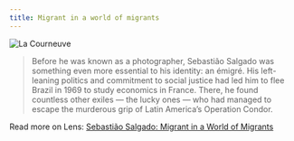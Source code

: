 ```yaml
---
title: Migrant in a world of migrants
---
```


![La Courneuve](http://static.cyprio.net/wtf/sebastiao%20salgado%20-%20la%20courneuve.jpg)

> Before he was known as a photographer, Sebastião Salgado was something even
> more essential to his identity: an émigré. His left-leaning politics and
> commitment to social justice had led him to flee Brazil in 1969 to study
> economics in France. There, he found countless other exiles — the lucky ones
> — who had managed to escape the murderous grip of Latin America’s Operation
> Condor.

Read more on Lens: [Sebastião Salgado: Migrant in a World of Migrants](http://lens.blogs.nytimes.com/2014/02/27/sebastiao-salgado-migrant-in-a-world-of-migrants/)
